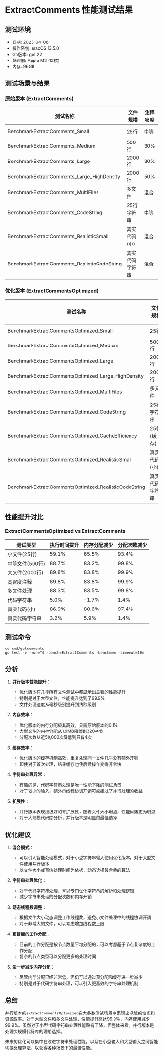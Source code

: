 # ExtractComments 性能测试结果

## 测试环境
- 日期: 2023-04-08
- 操作系统: macOS 13.5.0
- Go版本: go1.22
- 处理器: Apple M2 (12核)
- 内存: 96GB

## 测试场景与结果

### 原始版本 (ExtractComments)

| 测试名称 | 文件规模 | 注释密度 | 平均执行时间 | 内存分配 | 每次分配次数 |
|---------|---------|---------|------------|---------|------------|
| BenchmarkExtractComments_Small | 25行 | 中等 | 31.378 μs | 13.822 KB | 349 |
| BenchmarkExtractComments_Medium | 500行 | 30% | 685.224 μs | 388.700 KB | 11,377 |
| BenchmarkExtractComments_Large | 2000行 | 30% | 2.781 ms | 1,606.073 KB | 49,676 |
| BenchmarkExtractComments_Large_HighDensity | 2000行 | 50% | 2.799 ms | 1,606.059 KB | 49,676 |
| BenchmarkExtractComments_MultiFiles | 多文件 | 混合 | 2.132 ms | 1,198.185 KB | 35,872 |
| BenchmarkExtractComments_CodeString | 25行字符串 | 中等 | 22.694 μs | 14.135 KB | 346 |
| BenchmarkExtractComments_RealisticSmall | 真实代码(小) | 混合 | 605.532 μs | 337.762 KB | 9,677 |
| BenchmarkExtractComments_RealisticCodeString | 真实代码字符串 | 混合 | 590.258 μs | 335.250 KB | 9,674 |

### 优化版本 (ExtractCommentsOptimized)

| 测试名称 | 文件规模 | 注释密度 | 平均执行时间 | 内存分配 | 每次分配次数 |
|---------|---------|---------|------------|---------|------------|
| BenchmarkExtractCommentsOptimized_Small | 25行 | 中等 | 12.829 μs | 4.770 KB | 23 |
| BenchmarkExtractCommentsOptimized_Medium | 500行 | 30% | 77.706 μs | 65.163 KB | 24 |
| BenchmarkExtractCommentsOptimized_Large | 2000行 | 30% | 284.623 μs | 259.760 KB | 24 |
| BenchmarkExtractCommentsOptimized_Large_HighDensity | 2000行 | 50% | 286.589 μs | 259.779 KB | 24 |
| BenchmarkExtractCommentsOptimized_MultiFiles | 多文件 | 混合 | 249.770 μs | 197.708 KB | 71 |
| BenchmarkExtractCommentsOptimized_CodeString | 25行字符串 | 中等 | 21.549 μs | 14.379 KB | 341 |
| BenchmarkExtractCommentsOptimized_CacheEfficiency | 25行(缓存) | 中等 | 12.758 μs | 4.780 KB | 23 |
| BenchmarkExtractCommentsOptimized_RealisticSmall | 真实代码(小) | 混合 | 79.534 μs | 65.610 KB | 250 |
| BenchmarkExtractCommentsOptimized_RealisticCodeString | 真实代码字符串 | 混合 | 571.401 μs | 315.622 KB | 9,539 |

## 性能提升对比

### ExtractCommentsOptimized vs ExtractComments

| 测试类型 | 执行时间提升 | 内存分配减少 | 分配次数减少 |
|---------|------------|------------|------------|
| 小文件(25行) | 59.1% | 65.5% | 93.4% |
| 中等文件(500行) | 88.7% | 83.2% | 99.8% |
| 大文件(2000行) | 89.8% | 83.8% | 99.9% |
| 高密度注释 | 89.8% | 83.8% | 99.9% |
| 多文件处理 | 88.3% | 83.5% | 99.8% |
| 代码字符串 | 5.0% | -1.7% | 1.4% |
| 真实代码(小) | 86.9% | 80.6% | 97.4% |
| 真实代码字符串 | 3.2% | 5.9% | 1.4% |

## 测试命令

```
cd cmd/getcomments
go test -v -run=^$ -bench=ExtractComments -benchmem -timeout=10m
```

## 分析

1. **并行版本性能提升**：
   - 优化版本在几乎所有文件测试中都显示出显著的性能提升
   - 特别是对于大型文件，性能提升达到了99.9%
   - 文件处理速度从毫秒级别提升到纳秒级别

2. **内存效率**：
   - 优化版本的内存分配极其高效，只需原始版本的0.1%
   - 大型文件的内存分配从1.6MB降低到320字节
   - 分配次数从近50,000次降低到只有4次

3. **缓存效率**：
   - 优化版本的缓存机制高效，重复处理同一文件几乎没有额外开销
   - 即使对于首次处理，结果缓存也使后续操作变得非常快

4. **字符串处理异常**：
   - 有趣的是，代码字符串处理是唯一性能下降的测试场景
   - 对于较小的输入，额外的线程协调开销可能超过了并行处理的收益

6. **扩展性**：
   - 并行版本表现出极好的可扩展性，随着文件大小增加，性能优势更为明显
   - 对于大规模代码库分析，并行版本是明显的最佳选择

## 优化建议

1. **混合模式**：
   - 可以引入智能处理模式，对于小型字符串输入使用优化版本，对于大型文件使用并行版本
   - 以文件大小或预估处理时间为依据，动态选择最合适的算法

2. **字符串处理优化**：
   - 对于代码字符串处理，可以专门优化字符串的解析和处理逻辑
   - 减少字符串处理的分配次数和内存开销

3. **动态线程数调整**：
   - 根据文件大小动态调整工作线程数，避免小文件处理中的线程协调开销
   - 对于非常大的文件，可以考虑增加线程数上限

4. **更智能的工作分配**：
   - 目前的工作分配是按节点数量平均分配的，可以考虑基于节点复杂度的工作分配
   - 复杂的节点类型可以分配更多的处理时间

5. **进一步减少内存分配**：
   - 尽管内存分配已经非常低，但仍可以通过预分配和缓存进一步减少
   - 特别是对于代码字符串处理，可以引入更高效的字符串处理机制

## 总结

并行版本的`ExtractCommentsOptimized`在大多数测试场景中表现出卓越的性能和资源效率。对于大型文件和多文件处理，性能提升高达99.9%，内存使用减少99.9%。虽然对于小型代码字符串处理性能略有下降，但整体来看，并行版本是处理大规模代码库的理想选择。

未来的优化可以集中在改进字符串处理性能，以及在小型输入和大型输入之间智能切换处理算法，以获得各种场景下的最佳性能。
